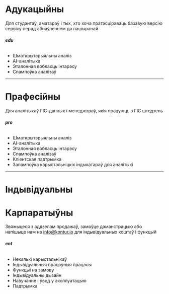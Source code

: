 # Адукацыйны

Для студэнтаў, аматараў і тых, хто хоча пратэсціраваць базавую версію сервісу перад абнаўленнем да пашыранай

###### **edu**

- Шматкрытэрыяльны аналіз
- AI-аналітыка
- Эталонная вобласць інтарэсу
- Спампоўка аналізаў

---

# Прафесійны

Для аналітыкаў ГІС-данных і менеджэраў, якія працуюць з ГІС штодзень

###### **pro**

- Шматкрытэрыяльны аналіз
- AI-аналітыка
- Эталонная вобласць інтарэсу
- Спампоўка аналізаў
- Кліентская падтрымка
- Запампоўка карыстальніцкіх індыкатараў для аналітыкі

---

# Індывідуальны

# Карпаратыўны

Звяжыцеся з аддзелам продажаў, замоўце дэманстрацыю або напішыце нам на <info@kontur.io> для індывідуальных коштаў і функцый

###### **ent**

- Некалькі карыстальнікаў
- Індывідуальныя працоўныя працэсы
- Функцыі на замову
- Індывідуальны дызайн
- Навучанне і ўвод у эксплуатацыю
- Падтрымка
